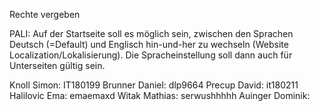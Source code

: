 Rechte vergeben

PALI: Auf der Startseite soll es möglich sein, zwischen den Sprachen Deutsch (=Default) und Englisch hin-und-her zu wechseln (Website Localization/Lokalisierung). Die Spracheinstellung soll dann auch für Unterseiten gültig sein.


Knoll Simon: IT180199
Brunner Daniel: dlp9664
Precup David: it180211
Halilovic Ema:  emaemaxd
Witak Mathias: serwushhhhh
Auinger Dominik:
